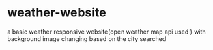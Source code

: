 # weather-website
a basic weather responsive website(open weather map api used ) with background image changing based on the city searched
